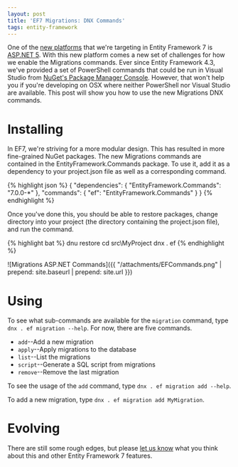 ```yaml
---
layout: post
title: 'EF7 Migrations: DNX Commands'
tags: entity-framework
---
```


One of the [new platforms][1] that we're targeting in Entity Framework 7 is [ASP.NET 5][2]. With this new platform
comes a new set of challenges for how we enable the Migrations commands. Ever since Entity Framework 4.3, we've
provided a set of PowerShell commands that could be run in Visual Studio from [NuGet's Package Manager Console][3].
However, that won't help you if you're developing on OSX where neither PowerShell nor Visual Studio are available. This
post will show you how to use the new Migrations DNX commands.

Installing
==========
In EF7, we're striving for a more modular design. This has resulted in more fine-grained NuGet packages. The new
Migrations commands are contained in the EntityFramework.Commands package. To use it, add it as a dependency to your
project.json file as well as a corresponding command.

{% highlight json %}
{
    "dependencies": {
        "EntityFramework.Commands": "7.0.0-*"
    },
    "commands": {
        "ef": "EntityFramework.Commands"
    }
}
{% endhighlight %}

Once you've done this, you should be able to restore packages, change directory into your project (the directory
containing the project.json file), and run the command.

{% highlight bat %}
dnu restore
cd src\MyProject
dnx . ef
{% endhighlight %}

![Migrations ASP.NET Commands]({{ "/attachments/EFCommands.png" | prepend: site.baseurl | prepend: site.url }})

Using
=====
To see what sub-commands are available for the `migration` command, type `dnx . ef migration --help`. For now, there are five
commands.

* `add`--Add a new migration
* `apply`--Apply migrations to the database
* `list`--List the migrations
* `script`--Generate a SQL script from migrations
* `remove`--Remove the last migration

To see the usage of the `add` command, type `dnx . ef migration add --help`.

To add a new migration, type `dnx . ef migration add MyMigration`.

Evolving
========
There are still some rough edges, but please [let us know][4] what you think about this and other Entity Framework 7 features.


  [1]: http://blogs.msdn.com/b/adonet/archive/2014/05/19/ef7-new-platforms-new-data-stores.aspx
  [2]: http://www.asp.net/vnext
  [3]: http://docs.nuget.org/docs/start-here/using-the-package-manager-console
  [4]: https://github.com/aspnet/EntityFramework/issues/new
